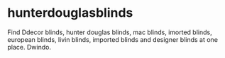 # hunterdouglasblinds
Find Ddecor blinds, hunter douglas blinds, mac blinds, imorted blinds, european blinds, livin blinds, imported blinds and designer blinds at one place. Dwindo.
